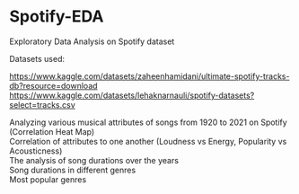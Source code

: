 # Spotify-EDA
Exploratory Data Analysis on Spotify dataset

Datasets used:
  
https://www.kaggle.com/datasets/zaheenhamidani/ultimate-spotify-tracks-db?resource=download
https://www.kaggle.com/datasets/lehaknarnauli/spotify-datasets?select=tracks.csv

Analyzing various musical attributes of songs from 1920 to 2021 on Spotify (Correlation Heat Map)  
Correlation of attributes to one another (Loudness vs Energy, Popularity vs Acousticness)  
The analysis of song durations over the years  
Song durations in different genres  
Most popular genres
